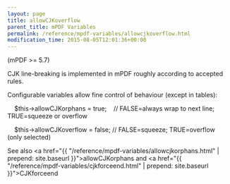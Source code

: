 ```yaml
---
layout: page
title: allowCJKoverflow
parent_title: mPDF Variables
permalink: /reference/mpdf-variables/allowcjkoverflow.html
modification_time: 2015-08-05T12:01:36+00:00
---
```


(mPDF &gt;= 5.7)

CJK line-breaking is implemented in mPDF roughly according to accepted rules.

Configurable variables allow fine control of behaviour (except in tables):

    $this->allowCJKorphans = true;    // FALSE=always wrap to next line; TRUE=squeeze or overflow

    $this->allowCJKoverflow = false; // FALSE=squeeze; TRUE=overflow (only selected)

See also <a href="{{ "/reference/mpdf-variables/allowcjkorphans.html" | prepend: site.baseurl }}">allowCJKorphans</a> and <a href="{{ "/reference/mpdf-variables/cjkforceend.html" | prepend: site.baseurl }}">CJKforceend </a>

